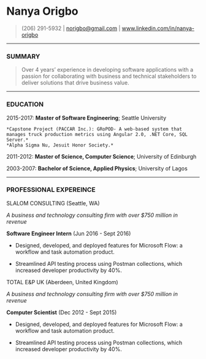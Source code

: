 Nanya Origbo
============
> (206) 291-5932 | norigbo@gmail.com | www.linkedin.com/in/nanya-origbo

----

### SUMMARY
> Over 4 years’ experience in developing software applications with a passion for collaborating with business and technical stakeholders to deliver solutions that drive business value.

----

### EDUCATION

2015-2017:   **Master of Software Engineering**; Seattle University

    *Capstone Project (PACCAR Inc.): GRoPOD- A web-based system that manages truck production metrics using Angular 2.0, .NET Core, SQL      Server.*
    *Alpha Sigma Nu, Jesuit Honor Society.*

2011-2012:   **Master of Science, Computer Science**; University of Edinburgh

2003-2007:   **Bachelor of Science, Applied Physics**; University of Lagos

---------
     
### PROFESSIONAL EXPEREINCE

SLALOM CONSULTING (Seattle, WA)

*A business and technology consulting firm with over $750 million in revenue*

**Software Engineer Intern** (Jun 2016 - Sept 2016)

- Designed, developed, and deployed features for Microsoft Flow: a workflow and task automation product. 

- Streamlined API testing process using Postman collections, which increased developer productivity by 40%.

TOTAL E&P UK (Aberdeen, United Kingdom)

*A business and technology consulting firm with over $750 million in revenue*

**Computer Scientist** (Dec 2012 - Sept 2015)

- Designed, developed, and deployed features for Microsoft Flow: a workflow and task automation product. 

- Streamlined API testing process using Postman collections, which increased developer productivity by 40%.
